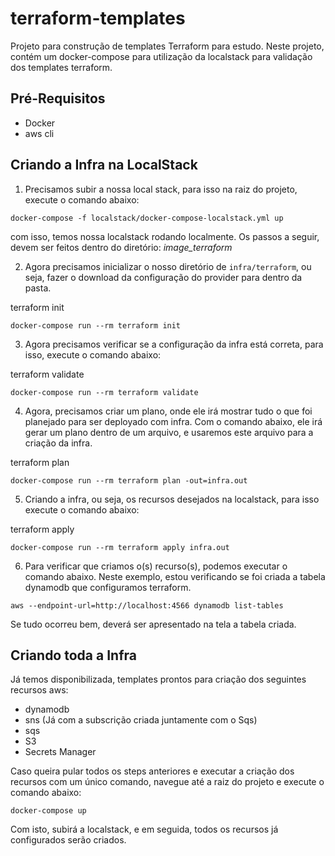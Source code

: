 # terraform-templates

Projeto para construção de templates Terraform para estudo. Neste projeto, contém um docker-compose para utilização da localstack para validação dos templates terraform.

## Pré-Requisitos

- Docker
- aws cli

## Criando a Infra na LocalStack

1. Precisamos subir a nossa local stack, para isso na raiz do projeto, execute o comando abaixo:

```
docker-compose -f localstack/docker-compose-localstack.yml up
```
com isso, temos nossa localstack rodando localmente. Os passos a seguir, devem ser feitos dentro do diretório: *image_terraform*

2. Agora precisamos inicializar o nosso diretório de `infra/terraform`, ou seja, fazer o download da configuração do provider
para dentro da pasta.

terraform init
```
docker-compose run --rm terraform init 
```

3. Agora precisamos  verificar se a configuração da infra está correta, para isso, execute o comando abaixo:

terraform validate
```
docker-compose run --rm terraform validate
```
4. Agora, precisamos criar um plano, onde ele irá mostrar tudo o que foi planejado para ser deployado com infra.
Com o comando abaixo, ele irá gerar um plano dentro de um arquivo, e usaremos este arquivo para a criação da infra.

terraform plan
```
docker-compose run --rm terraform plan -out=infra.out
```

5. Criando a infra, ou seja, os recursos desejados na localstack, para isso execute o comando abaixo:

terraform apply
```
docker-compose run --rm terraform apply infra.out
```

6. Para verificar que criamos o(s) recurso(s), podemos executar o comando abaixo. Neste exemplo, estou verificando
se foi criada a tabela dynamodb que configuramos terraform.

```
aws --endpoint-url=http://localhost:4566 dynamodb list-tables
```

Se tudo ocorreu bem, deverá ser apresentado na tela a tabela criada.

## Criando toda a Infra

Já temos disponibilizada, templates prontos para criação dos seguintes recursos aws:

* dynamodb
* sns (Já com a subscrição criada juntamente com o Sqs)
* sqs
* S3
* Secrets Manager

Caso queira pular todos os steps anteriores e executar a criação dos recursos com um único comando, navegue até a raiz do projeto e execute o comando abaixo:

```
docker-compose up
```

Com isto, subirá a localstack, e em seguida, todos os recursos já configurados serão criados.